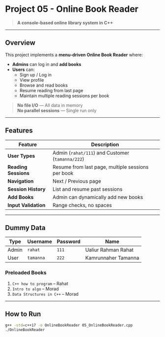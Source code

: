 # Project 05 - Online Book Reader

> **A console-based online library system in C++**

---

## Overview

This project implements a **menu-driven Online Book Reader** where:

- **Admins** can log in and **add books**
- **Users** can:
  - Sign up / Log in
  - View profile
  - Browse and read books
  - Resume reading from last page
  - Maintain multiple reading sessions per book

> **No file I/O** — All data in memory  
> **No parallel sessions** — Single run only

---

## Features

| Feature              | Description                                       |
| -------------------- | ------------------------------------------------- |
| **User Types**       | Admin (`rahat/111`) and Customer (`tamanna/222`)  |
| **Reading Sessions** | Resume from last page, multiple sessions per book |
| **Navigation**       | Next / Previous page                              |
| **Session History**  | List and resume past sessions                     |
| **Add Books**        | Admin can dynamically add new books               |
| **Input Validation** | Range checks, no spaces                           |

---

## Dummy Data

| Type  | Username  | Password | Name                |
| ----- | --------- | -------- | ------------------- |
| Admin | `rahat`   | `111`    | Ualiur Rahman Rahat |
| User  | `tamanna` | `222`    | Kamrunnaher Tamanna |

### Preloaded Books

1. `C++ how to program` – Rahat
2. `Intro to algo` – Morad
3. `Data Structures in C++` – Morad

---

## How to Run

```bash
g++ -std=c++17 -o OnlineBookReader 05_OnlineBookReader.cpp
./OnlineBookReader
```
